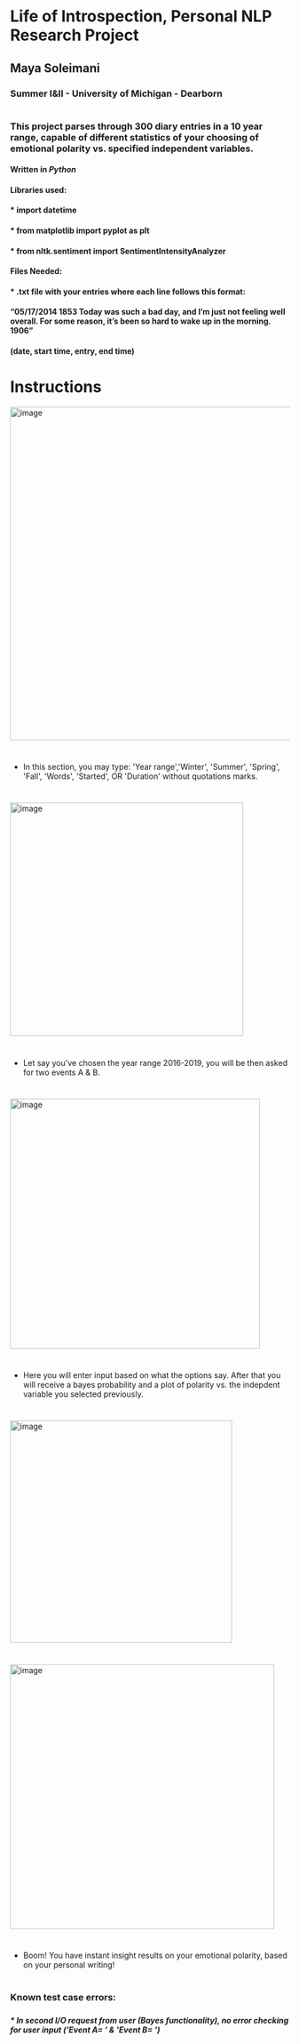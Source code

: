 # Life of Introspection, Personal NLP Research Project
## Maya Soleimani
### Summer I&II     -     University of Michigan - Dearborn

# 

### This project parses through 300 diary entries in a 10 year range, capable of different statistics of your choosing of emotional polarity vs. specified independent variables.
#### Written in *Python*
#### Libraries used: 
#### * import datetime
#### * from matplotlib import pyplot as plt
#### * from nltk.sentiment import SentimentIntensityAnalyzer
#### Files Needed:
#### * .txt file with your entries where each line follows this format: 
####    “05/17/2014 1853 Today was such a bad day, and I’m just not feeling well overall. For some reason, it’s been so hard to wake up in the morning. 1906”
#### (date, start time, entry, end time)

# Instructions

<img width="600" alt="image" src="https://github.com/mayasoleimani/LOI-Research/assets/82066258/9843c3b3-c521-4c50-964e-33180f43f9b7">

# 

* In this section, you may type: 'Year range','Winter', 'Summer', 'Spring', 'Fall', 'Words', 'Started', OR 'Duration' without quotations marks.

#

<img width="420" alt="image" src="https://github.com/mayasoleimani/LOI-Research/assets/82066258/a3e13921-dadc-403b-b84f-d4821738a5d9">

#

* Let say you've chosen the year range 2016-2019, you will be then asked for two events A & B.

#

<img width="450" alt="image" src="https://github.com/mayasoleimani/LOI-Research/assets/82066258/ed662ef1-426c-4bef-8381-fbc02956abc0">

#

* Here you will enter input based on what the options say. After that you will receive a bayes probability and a plot of polarity vs. the indepdent variable you selected previously.

#

<img width="400" alt="image" src="https://github.com/mayasoleimani/LOI-Research/assets/82066258/3a7072d5-ddb5-4148-8fe2-599cca4a49ef">

# 
<img width="476" alt="image" src="https://github.com/mayasoleimani/LOI-Research/assets/82066258/4baf923f-5a11-4890-a72f-c36d30938697">

#

* Boom! You have instant insight results on your emotional polarity, based on your personal writing!

#

### Known test case errors:
#####
##### * In second I/O request from user (Bayes functionality), no error checking for user input ('Event A= ' & 'Event B= ')
